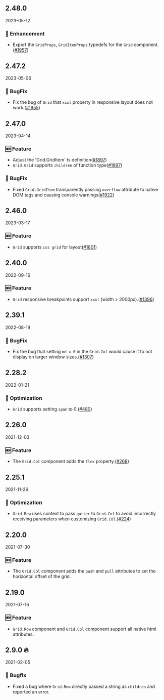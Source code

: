 ## 2.48.0

2023-05-12

### 💎 Enhancement

- Export the `GridProps`, `GridItemProps` typedefs for the `Grid` component.([#1957](https://github.com/arco-design/arco-design/pull/1957))

## 2.47.2

2023-05-06

### 🐛 BugFix

- Fix the bug of `Grid` that `xxxl` property in responsive layout  does not work.([#1955](https://github.com/arco-design/arco-design/pull/1955))

## 2.47.0

2023-04-14

### 🆕 Feature

- Adjust the 'Grid.GridItem' ts definition([#1897](https://github.com/arco-design/arco-design/pull/1897))
- `Grid.Grid` supports `children` of function type([#1897](https://github.com/arco-design/arco-design/pull/1897))

### 🐛 BugFix

- Fixed `Grid.GridItem` transparently passing `overflow` attribute to native DOM tags and causing console warnings([#1922](https://github.com/arco-design/arco-design/pull/1922))

## 2.46.0

2023-03-17

### 🆕 Feature

- `Grid` supports `css grid` for layout([#1801](https://github.com/arco-design/arco-design/pull/1801))

## 2.40.0

2022-09-16

### 🆕 Feature

- `Grid` responsive breakpoints support `xxxl` (width > 2000px).([#1396](https://github.com/arco-design/arco-design/pull/1396))

## 2.39.1

2022-08-19

### 🐛 BugFix

- Fix the bug that setting `md = 0` in the `Grid.Col` would cause it to not display on larger window sizes.([#1307](https://github.com/arco-design/arco-design/pull/1307))

## 2.28.2

2022-01-21

### 💎 Optimization

- `Grid` supports setting `span` to 0.([#480](https://github.com/arco-design/arco-design/pull/480))

## 2.26.0

2021-12-03

### 🆕 Feature

- The `Grid.Col` component adds the `flex` property.([#268](https://github.com/arco-design/arco-design/pull/268))

## 2.25.1

2021-11-26

### 💎 Optimization

- `Grid.Row` uses context to pass `gutter` to `Grid.Col` to avoid incorrectly receiving parameters when customizing `Grid.Col`.([#224](https://github.com/arco-design/arco-design/pull/224))

## 2.20.0

2021-07-30

### 🆕 Feature

- The `Grid.Col` component adds the `push` and `pull` attributes to set the horizontal offset of the grid.

## 2.19.0

2021-07-16

### 🆕 Feature

- `Grid.Row` component and `Grid.Col` component support all native html attributes.



## 2.9.0 🔥

2021-02-05

### 🐛 Bugfix

- Fixed a bug where `Grid.Row` directly passed a string as `children` and reported an error.

